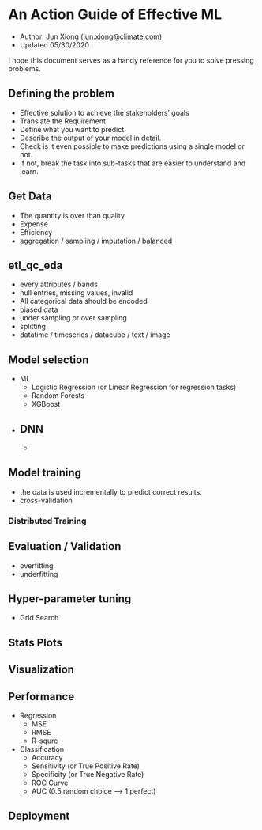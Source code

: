 # An Action Guide of Effective ML
- Author: Jun Xiong (jun.xiong@climate.com)
- Updated 05/30/2020

I hope this document serves as a handy reference for you to solve pressing problems. 

## Defining the problem
- Effective solution to achieve the stakeholders’ goals
- Translate the Requirement
- Define what you want to predict.
- Describe the output of your model in detail. 
- Check is it even possible to make predictions using a single model or not. 
- If not, break the task into sub-tasks that are easier to understand and learn. 

## Get Data
- The quantity is over than quality.
- Expense
- Efficiency
- aggregation / sampling / imputation / balanced

## etl_qc_eda
- every attributes / bands
- null entries, missing values, invalid
- All categorical data should be encoded
- biased data
- under sampling or over sampling
- splitting
- datatime / timeseries / datacube / text / image 

## Model selection

- ML
    - Logistic Regression (or Linear Regression for regression tasks)
    - Random Forests
    - XGBoost
- DNN
    - 
    - 


## Model training
- the data is used incrementally to predict correct results. 
- cross-validation

### Distributed Training


## Evaluation / Validation
- overfitting
- underfitting

## Hyper-parameter tuning

- Grid Search

## Stats Plots

## Visualization

## Performance

- Regression
    - MSE
    - RMSE
    - R-squre
- Classification
    - Accuracy
    - Sensitivity (or True Positive Rate)
    - Specificity (or True Negative Rate)
    - ROC Curve
    - AUC (0.5 random choice --> 1 perfect)



## Deployment